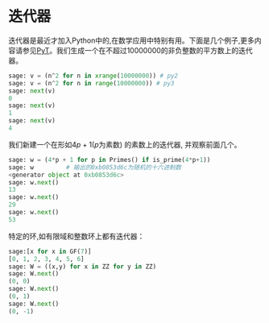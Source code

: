 # 迭代器

迭代器是最近才加入Python中的,在数学应用中特别有用。下面是几个例子,更多内容请参见[PyT](https://docs.python.org/tutorial/)。我们生成一个在不超过$10000000$的非负整数的平方数上的迭代器。

```py
sage: v = (n^2 for n in xrange(10000000)) # py2
sage: v = (n^2 for n in range(10000000)) # py3
sage: next(v)
0
sage: next(v)
1
sage: next(v)
4
```
我们新建一个在形如$4p+1$($p$为素数) 的素数上的迭代器,
并观察前面几个。
```py
sage: w = (4*p + 1 for p in Primes() if is_prime(4*p+1))
sage: w         # 输出的0xb0853d6c为随机的十六进制数
<generator object at 0xb0853d6c>
sage: w.next()
13
sage: w.next()
29
sage: w.next()
53
```


特定的环,如有限域和整数环上都有迭代器：
```py
sage:[x for x in GF(7)]
[0, 1, 2, 3, 4, 5, 6]
sage: W = ((x,y) for x in ZZ for y in ZZ)
sage: W.next()
(0, 0)
sage: W.next()
(0, 1)
sage: W.next()
(0, -1)
```